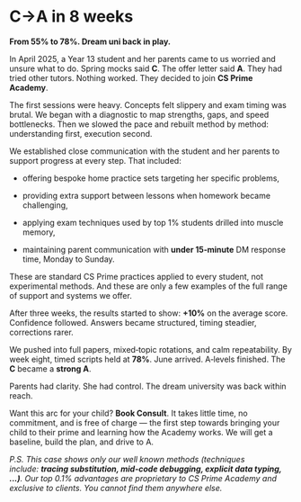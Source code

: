 # C->A in 8 weeks

**From 55% to 78%. Dream uni back in play.**

In April 2025, a Year 13 student and her parents came to us worried and unsure what to do. Spring mocks said **C**. The offer letter said **A**. They had tried other tutors. Nothing worked. They decided to join **CS Prime Academy**.

The first sessions were heavy. Concepts felt slippery and exam timing was brutal. We began with a diagnostic to map strengths, gaps, and speed bottlenecks. Then we slowed the pace and rebuilt method by method: understanding first, execution second.

We established close communication with the student and her parents to support progress at every step. That included:

- offering bespoke home practice sets targeting her specific problems,

&#x20;

- providing extra support between lessons when homework became challenging,

- applying exam techniques used by top 1% students drilled into muscle memory,

- maintaining parent communication with **under 15‑minute** DM response time, Monday to Sunday.

These are standard CS Prime practices applied to every student, not experimental methods. And these are only a few examples of the full range of support and systems we offer.

After three weeks, the results started to show: **+10%** on the average score. Confidence followed. Answers became structured, timing steadier, corrections rarer.

We pushed into full papers, mixed‑topic rotations, and calm repeatability. By week eight, timed scripts held at **78%**. June arrived. A‑levels finished. The **C** became a **strong A**.

Parents had clarity. She had control. The dream university was back within reach.

Want this arc for your child? **Book Consult**. It takes little time, no commitment, and is free of charge — the first step towards bringing your child to their prime and learning how the Academy works. We will get a baseline, build the plan, and drive to A.

*P.S. This case shows only our well known methods (techniques include: **tracing substitution, mid-code debugging, explicit data typing, ...)**. Our top 0.1% advantages are proprietary to CS Prime Academy and exclusive to clients. You cannot find them anywhere else.*

